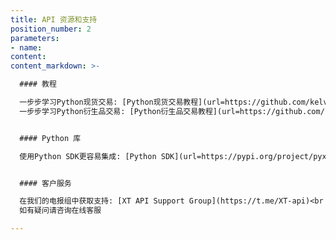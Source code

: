 ```yaml
---
title: API 资源和支持
position_number: 2
parameters:
- name:
content:
content_markdown: >-

  #### 教程

  一步步学习Python现货交易: [Python现货交易教程](url=https://github.com/kelvinxue/pyxt/blob/main/examples/spot_guide.ipynb)<br />
  一步步学习Python衍生品交易: [Python衍生品交易教程](url=https://github.com/kelvinxue/pyxt/blob/main/examples/future_guide.ipynb)


  #### Python 库

  使用Python SDK更容易集成: [Python SDK](url=https://pypi.org/project/pyxt/)


  #### 客户服务

  在我们的电报组中获取支持: [XT API Support Group](https://t.me/XT-api)<br />
  如有疑问请咨询在线客服

---
```



